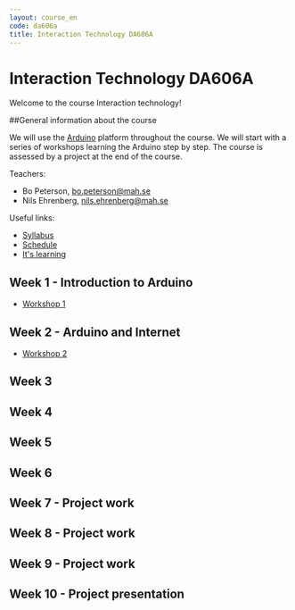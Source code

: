 ```yaml
---
layout: course_en
code: da606a
title: Interaction Technology DA606A
---
```


# Interaction Technology DA606A

Welcome to the course Interaction technology! 

##General information about the course

We will use the [Arduino](http://arduino.cc) platform throughout the course. We will start with a series of workshops learning the Arduino step by step. The course is assessed by a project at the end of the course. 

Teachers:

- Bo Peterson, bo.peterson@mah.se
- Nils Ehrenberg, nils.ehrenberg@mah.se

Useful links:

* [Syllabus][kursplan]
* [Schedule][schema]
* [It's learning][itslearning]

## Week 1 - Introduction to Arduino

- [Workshop 1](workshops/ws1.html)

## Week 2 - Arduino and Internet

- [Workshop 2](workshops/ws2.html)

## Week 3

## Week 4

## Week 5

## Week 6

## Week 7 - Project work

## Week 8 - Project work

## Week 9 - Project work

## Week 10 - Project presentation


[kursplan]: http://edu.mah.se/da606a#Syllabus
[schema]: http://schema.mah.se/setup/jsp/Schema.jsp?intervallTyp=m&sprak=SV&sokMedAND=false&intervallAntal=6&startDatum=2016-01-18&resurser=k.DA606A-20161-TS545-
[itslearning]: https://mah.itslearning.com
